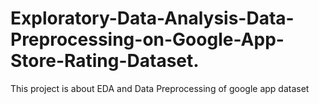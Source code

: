 # Exploratory-Data-Analysis-Data-Preprocessing-on-Google-App-Store-Rating-Dataset.
This project is about EDA and Data Preprocessing of google app dataset
